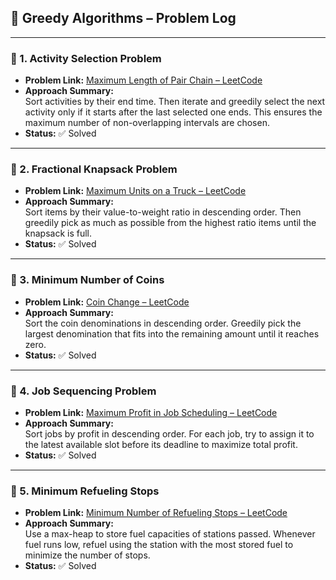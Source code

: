 ## 🚀 Greedy Algorithms – Problem Log

---

### 🔹 1. Activity Selection Problem

- **Problem Link:** [Maximum Length of Pair Chain – LeetCode](https://leetcode.com/problems/maximum-length-of-pair-chain/)
- **Approach Summary:**  
  Sort activities by their end time. Then iterate and greedily select the next activity only if it starts after the last selected one ends. This ensures the maximum number of non-overlapping intervals are chosen.
- **Status:** ✅ Solved

---

### 🔹 2. Fractional Knapsack Problem

- **Problem Link:** [Maximum Units on a Truck – LeetCode](https://leetcode.com/problems/maximum-units-on-a-truck/)
- **Approach Summary:**  
  Sort items by their value-to-weight ratio in descending order. Then greedily pick as much as possible from the highest ratio items until the knapsack is full.
- **Status:** ✅ Solved

---

### 🔹 3. Minimum Number of Coins

- **Problem Link:** [Coin Change – LeetCode](https://leetcode.com/problems/coin-change/)
- **Approach Summary:**  
  Sort the coin denominations in descending order. Greedily pick the largest denomination that fits into the remaining amount until it reaches zero.
- **Status:** ✅ Solved

---

### 🔹 4. Job Sequencing Problem

- **Problem Link:** [Maximum Profit in Job Scheduling – LeetCode](https://leetcode.com/problems/maximum-profit-in-job-scheduling/)
- **Approach Summary:**  
  Sort jobs by profit in descending order. For each job, try to assign it to the latest available slot before its deadline to maximize total profit.
- **Status:** ✅ Solved

---

### 🔹 5. Minimum Refueling Stops

- **Problem Link:** [Minimum Number of Refueling Stops – LeetCode](https://leetcode.com/problems/minimum-number-of-refueling-stops/)
- **Approach Summary:**  
  Use a max-heap to store fuel capacities of stations passed. Whenever fuel runs low, refuel using the station with the most stored fuel to minimize the number of stops.
- **Status:** ✅ Solved
